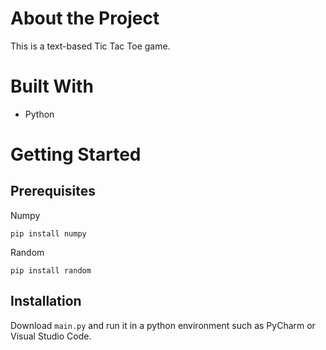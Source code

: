 # About the Project

This is a text-based Tic Tac Toe game.

# Built With

- Python

# Getting Started

## Prerequisites

Numpy
```
pip install numpy
```

Random
```
pip install random
```

## Installation

Download `main.py` and run it in a python environment such as PyCharm or Visual Studio Code.
